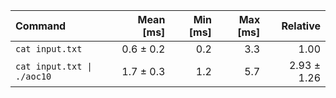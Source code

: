 | Command | Mean [ms] | Min [ms] | Max [ms] | Relative |
|:---|---:|---:|---:|---:|
| `cat input.txt` | 0.6 ± 0.2 | 0.2 | 3.3 | 1.00 |
| `cat input.txt \| ./aoc10` | 1.7 ± 0.3 | 1.2 | 5.7 | 2.93 ± 1.26 |
